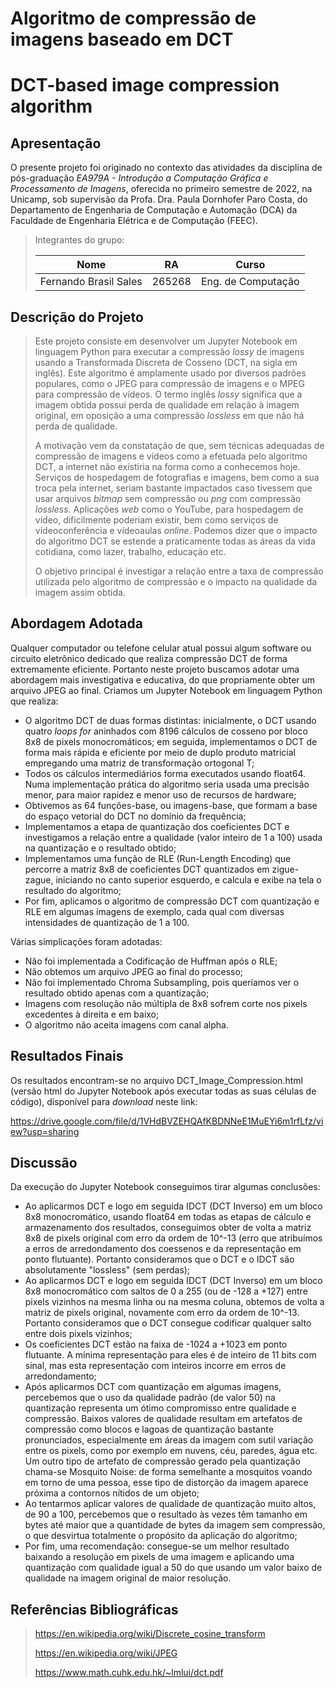 # Algoritmo de compressão de imagens baseado em DCT
# DCT-based image compression algorithm

## Apresentação

O presente projeto foi originado no contexto das atividades da disciplina de pós-graduação *EA979A - Introdução a Computação Gráfica e Processamento de Imagens*, oferecida no primeiro semestre de 2022, na Unicamp, sob supervisão da Profa. Dra. Paula Dornhofer Paro Costa, do Departamento de Engenharia de Computação e Automação (DCA) da Faculdade de Engenharia Elétrica e de Computação (FEEC).

> Integrantes do grupo:
> 
> |Nome  | RA | Curso|
> |--|--|--|
> | Fernando Brasil Sales  | 265268  | Eng. de Computação |


## Descrição do Projeto
> Este projeto consiste em desenvolver um Jupyter Notebook em linguagem Python para executar a compressão *lossy* de imagens usando a Transformada Discreta de Cosseno (DCT, na sigla em inglês). Este algoritmo é amplamente usado por diversos padrões populares, como o JPEG para compressão de imagens e o MPEG para compressão de vídeos. O termo inglês *lossy* significa que a imagem obtida possui perda de qualidade em relação à imagem original, em oposição a uma compressão *lossless* em que não há perda de qualidade.
> 
> A motivação vem da constatação de que, sem técnicas adequadas de compressão de imagens e vídeos como a efetuada pelo algoritmo DCT, a internet não existiria na forma como a conhecemos hoje. Serviços de hospedagem de fotografias e imagens, bem como a sua troca pela internet, seriam bastante impactados caso tivessem que usar arquivos *bitmap* sem compressão ou *png* com compressão *lossless*. Aplicações *web* como o YouTube, para hospedagem de vídeo, dificilmente poderiam existir, bem como serviços de vídeoconferência e vídeoaulas *online*. Podemos dizer que o impacto do algoritmo DCT se estende a praticamente todas as áreas da vida cotidiana, como lazer, trabalho, educação etc.
> 
> O objetivo principal é investigar a relação entre a taxa de compressão utilizada pelo algoritmo de compressão e o impacto na qualidade da imagem assim obtida.


## Abordagem Adotada
Qualquer computador ou telefone celular atual possui algum software ou circuito eletrônico dedicado que realiza compressão DCT de forma extremamente eficiente. Portanto neste projeto buscamos adotar uma abordagem mais investigativa e educativa, do que propriamente obter um arquivo JPEG ao final. Criamos um Jupyter Notebook em linguagem Python que realiza:

- O algoritmo DCT de duas formas distintas: inicialmente, o DCT usando quatro *loops for* aninhados com 8196 cálculos de cosseno por bloco 8x8 de pixels monocromáticos; em seguida, implementamos o DCT de forma mais rápida e eficiente por meio de duplo produto matricial empregando uma matriz de transformação ortogonal T;
- Todos os cálculos intermediários forma executados usando float64. Numa implementação prática do algoritmo seria usada uma precisão menor, para maior rapidez e menor uso de recursos de hardware;
- Obtivemos as 64 funções-base, ou imagens-base, que formam a base do espaço vetorial do DCT no domínio da frequência;
- Implementamos a etapa de quantização dos coeficientes DCT e investigamos a relação entre a qualidade (valor inteiro de 1 a 100) usada na quantização e o resultado obtido;
- Implementamos uma função de RLE (Run-Length Encoding) que percorre a matriz 8x8 de coeficientes DCT quantizados em zigue-zague, iniciando no canto superior esquerdo, e calcula e exibe na tela o resultado do algoritmo;
- Por fim, aplicamos o algoritmo de compressão DCT com quantização e RLE em algumas imagens de exemplo, cada qual com diversas intensidades de quantização de 1 a 100.

Várias simplicações foram adotadas:

- Não foi implementada a Codificação de Huffman após o RLE;
- Não obtemos um arquivo JPEG ao final do processo;
- Não foi implementado Chroma Subsampling, pois queríamos ver o resultado obtido apenas com a quantização;
- Imagens com resolução não múltipla de 8x8 sofrem corte nos pixels excedentes à direita e em baixo;
- O algoritmo não aceita imagens com canal alpha.


## Resultados Finais
Os resultados encontram-se no arquivo DCT_Image_Compression.html (versão html do Jupyter Notebook após executar todas as suas células de código), disponível para *download* neste link:

https://drive.google.com/file/d/1VHdBVZEHQAfKBDNNeE1MuEYi6m1rfLfz/view?usp=sharing


## Discussão
Da execução do Jupyter Notebook conseguimos tirar algumas conclusões:

- Ao aplicarmos DCT e logo em seguida IDCT (DCT Inverso) em um bloco 8x8 monocromático, usando float64 em todas as etapas de cálculo e armazenamento dos resultados, conseguimos obter de volta a matriz 8x8 de pixels original com erro da ordem de 10^-13 (erro que atribuímos a erros de arredondamento dos coessenos e da representação em ponto flutuante). Portanto consideramos que o DCT e o IDCT são absolutamente "lossless" (sem perdas);
- Ao aplicarmos DCT e logo em seguida IDCT (DCT Inverso) em um bloco 8x8 monocromático com saltos de 0 a 255 (ou de -128 a +127) entre pixels vizinhos na mesma linha ou na mesma coluna, obtemos de volta a matriz de pixels original, novamente com erro da ordem de 10^-13. Portanto consideramos que o DCT consegue codificar qualquer salto entre dois pixels vizinhos;
- Os coeficientes DCT estão na faixa de -1024 a +1023 em ponto flutuante. A mínima representação para eles é de inteiro de 11 bits com sinal, mas esta representação com inteiros incorre em erros de arredondamento;
- Após aplicarmos DCT com quantização em algumas imagens, percebemos que o uso da qualidade padrão (de valor 50) na quantização representa um ótimo compromisso entre qualidade e compressão. Baixos valores de qualidade resultam em artefatos de compressão como blocos e lagoas de quantização bastante pronunciados, especialmente em áreas da imagem com sutil variação entre os pixels, como por exemplo em nuvens, céu, paredes, água etc. Um outro tipo de artefato de compressão gerado pela quantização chama-se Mosquito Noise: de forma semelhante a mosquitos voando em torno de uma pessoa, esse tipo de distorção da imagem aparece próxima a contornos nítidos de um objeto;
- Ao tentarmos aplicar valores de qualidade de quantização muito altos, de 90 a 100, percebemos que o resultado às vezes têm tamanho em bytes até maior que a quantidade de bytes da imagem sem compressão, o que desvirtua totalmente o propósito da aplicação do algoritmo;
- Por fim, uma recomendação: consegue-se um melhor resultado baixando a resolução em pixels de uma imagem e aplicando uma quantização com qualidade igual a 50 do que usando um valor baixo de qualidade na imagem original de maior resolução.



## Referências Bibliográficas
> https://en.wikipedia.org/wiki/Discrete_cosine_transform
> 
> https://en.wikipedia.org/wiki/JPEG
> 
> https://www.math.cuhk.edu.hk/~lmlui/dct.pdf
